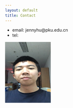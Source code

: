 ```yaml
---
layout: default
title: Contact
---
```


<div class="one-half">
	<ul>
		<li>email: jennyhu@pku.edu.cn</li>
		<li>tel: </li>
	</ul>
</div>
<div class="one-half last">
	<img src="bunnybunny.jpg" width=150px height=200px>
</div>